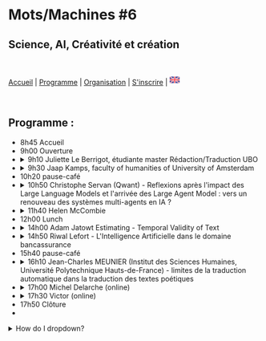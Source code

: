 # Mots/Machines #6 
## Science, AI, Créativité et création

<br>

[Accueil](https://motsmachines.github.io/2024/fr) | [Programme](https://motsmachines.github.io/2024/fr/program) | [Organisation](https://motsmachines.github.io/2024/fr/orga) | [S'inscrire](https://motsmachines.github.io/2024/fr/registration) | [<img src="EN.png" width="20">](https://motsmachines.github.io/2024/en/program)

<br>

## Programme :

- 8h45 Accueil
- 9h00 Ouverture
- <details> <summary> 9h10 Juliette Le Berrigot, étudiante master Rédaction/Traduction UBO </summary>aaaaaa </details>
- <details> <summary> 9h30 Jaap Kamps, faculty of humanities of University of Amsterdam </summary>aaaaaa </details>
- 10h20 pause-café
- <details> <summary> 10h50 Christophe Servan (Qwant) - Reflexions après l'impact des Large Language Models et l'arrivée des Large Agent Model : vers un renouveau des systèmes multi-agents en IA ? </summary>aaaaaa </details>
- <details> <summary> 11h40 Helen McCombie </summary>aaaaaa </details>
- 12h00 Lunch
- <details> <summary> 14h00 Adam Jatowt Estimating - Temporal Validity of Text </summary>aaaaaa </details>
- <details> <summary> 14h50 Riwal Lefort - L'Intelligence Artificielle dans le domaine bancassurance </summary>aaaaaa </details>
- 15h40 pause-café
- <details> <summary> 16h10 Jean-Charles MEUNIER (Institut des Sciences Humaines, Université Polytechnique Hauts-de-France) - limites de la traduction automatique dans la traduction des textes poétiques </summary>aaaaaa </details>
- <details> <summary> 17h00 Michel Delarche (online) </summary>aaaaaa </details>
- <details> <summary> 17h30 Victor (online) </summary>aaaaaa </details>
- 17h50 Clôture
- 
<details>
<summary>How do I dropdown?</summary>
<br>
This is how you dropdown.
</details>
